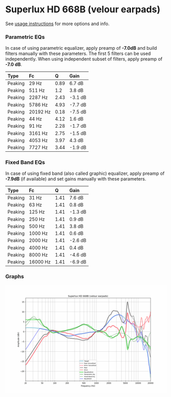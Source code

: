 # Superlux HD 668B (velour earpads)
See [usage instructions](https://github.com/jaakkopasanen/AutoEq#usage) for more options and info.

### Parametric EQs
In case of using parametric equalizer, apply preamp of **-7.0dB** and build filters manually
with these parameters. The first 5 filters can be used independently.
When using independent subset of filters, apply preamp of **-7.0 dB**.

| Type    | Fc       |    Q | Gain    |
|:--------|:---------|:-----|:--------|
| Peaking | 29 Hz    | 0.89 | 6.7 dB  |
| Peaking | 511 Hz   | 1.2  | 3.8 dB  |
| Peaking | 2287 Hz  | 2.43 | -3.1 dB |
| Peaking | 5786 Hz  | 4.93 | -7.7 dB |
| Peaking | 20192 Hz | 0.18 | -7.5 dB |
| Peaking | 44 Hz    | 4.12 | 1.6 dB  |
| Peaking | 91 Hz    | 2.28 | -1.7 dB |
| Peaking | 3161 Hz  | 2.75 | -1.5 dB |
| Peaking | 4053 Hz  | 3.97 | 4.3 dB  |
| Peaking | 7727 Hz  | 3.44 | -1.9 dB |

### Fixed Band EQs
In case of using fixed band (also called graphic) equalizer, apply preamp of **-7.9dB**
(if available) and set gains manually with these parameters.

| Type    | Fc       |    Q | Gain    |
|:--------|:---------|:-----|:--------|
| Peaking | 31 Hz    | 1.41 | 7.6 dB  |
| Peaking | 63 Hz    | 1.41 | 0.8 dB  |
| Peaking | 125 Hz   | 1.41 | -1.3 dB |
| Peaking | 250 Hz   | 1.41 | 0.9 dB  |
| Peaking | 500 Hz   | 1.41 | 3.8 dB  |
| Peaking | 1000 Hz  | 1.41 | 0.6 dB  |
| Peaking | 2000 Hz  | 1.41 | -2.6 dB |
| Peaking | 4000 Hz  | 1.41 | 0.4 dB  |
| Peaking | 8000 Hz  | 1.41 | -4.6 dB |
| Peaking | 16000 Hz | 1.41 | -6.9 dB |

### Graphs
![](./Superlux%20HD%20668B%20(velour%20earpads).png)